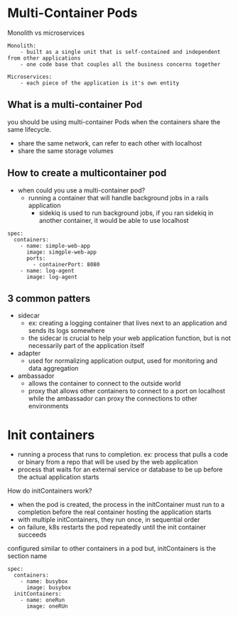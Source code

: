 # Multi-Container Pods 

Monolith vs microservices

    Monolith: 
        - built as a single unit that is self-contained and independent from other applications 
        - one code base that couples all the business concerns together 

    Microservices: 
        - each piece of the application is it's own entity


## What is a multi-container Pod 
you should be using multi-container Pods when the containers share the same lifecycle.
- share the same network, can refer to each other with localhost 
- share the same storage volumes 


## How to create a multicontainer pod 
- when could you use a multi-container pod?
    - running a container that will handle background jobs in a rails application
        - sidekiq is used to run background jobs, if you ran sidekiq in another container, it would be able to use localhost 

```
spec:
  containers:
    - name: simple-web-app
      image: simgple-web-app
      ports:
        - containerPort: 8080
    - name: log-agent
      image: log-agent
```

## 3 common patters 
- sidecar
    - ex: creating a logging container that lives next to an application and sends its logs somewhere
    - the sidecar is crucial to help your web application function, but is not necessarily part of the application itself
- adapter
    - used for normalizing application output, used for monitoring and data aggregation 
- ambassador 
    - allows the container to connect to the outside world 
    - proxy that allows other containers to connect to a port on localhost while the ambassador can proxy the connections to other environments



# Init containers 
- running a process that runs to completion. ex: process that pulls a code or binary from a repo that will be used by the web application 
- process that waits for an external service or database to be up before the actual application starts 

How do initContainers work?
- when the pod is created, the process in the initContainer must run to a completion before the real container hosting the application starts
- with multiple initContainers, they run once, in sequential order 
- on failure, k8s restarts the pod repeatedly until the init container succeeds

configured similar to other containers in a pod but, initContainers is the section name 
```
spec:
  containers:
    - name: busybox
      image: busybox
  initContainers:
    - name: oneRun
      image: oneRUn 
```